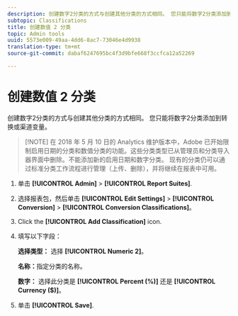 ```yaml
---
description: 创建数字2分类的方式与创建其他分类的方式相同。 您只能将数字2分类添加到转换或渠道变量。
subtopic: Classifications
title: 创建数值 2 分类
topic: Admin tools
uuid: 5573e009-49aa-4dd6-8ac7-73046e4d9938
translation-type: tm+mt
source-git-commit: dabaf6247695bc4f3d9bfe668f3ccfca12a52269

---
```



# 创建数值 2 分类

创建数字2分类的方式与创建其他分类的方式相同。 您只能将数字2分类添加到转换或渠道变量。

>[!NOTE] 在 2018 年 5 月 10 日的 Analytics 维护版本中，Adobe 已开始限制启用日期的分类和数值分类的功能。这些分类类型已从管理员和分类导入器界面中删除。不能添加新的启用日期和数字分类。 现有的分类仍可以通过标准分类工作流程进行管理（上传、删除），并将继续在报表中可用。

1. 单击 **[!UICONTROL Admin]** > **[!UICONTROL Report Suites]**.
1. 选择报表包，然后单击 **[!UICONTROL Edit Settings]** > **[!UICONTROL Conversion]** > **[!UICONTROL Conversion Classifications]**。
1. Click the **[!UICONTROL Add Classification]** icon.
1. 填写以下字段：

   **选择类型：** 选择 **[!UICONTROL Numeric 2]**。

   **名称：**&#x200B;指定分类的名称。

   **数字：** 选择此分类是 **[!UICONTROL Percent (%)]** 还是 **[!UICONTROL Currency ($)]**。

1. 单击 **[!UICONTROL Save]**.

